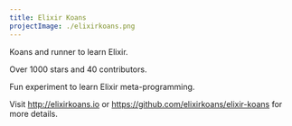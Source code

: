 ```yaml
---
title: Elixir Koans
projectImage: ./elixirkoans.png
---
```


Koans and runner to learn Elixir.

Over 1000 stars and 40 contributors.

Fun experiment to learn Elixir meta-programming.

Visit http://elixirkoans.io or https://github.com/elixirkoans/elixir-koans for more details.
